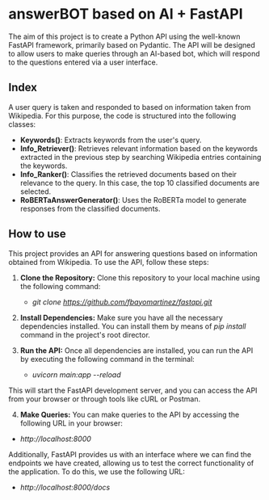 # answerBOT based on AI + FastAPI 
The aim of this project is to create a Python API using the well-known FastAPI framework, primarily based on Pydantic. The API will be designed to allow users to make queries through an AI-based bot, which will respond to the questions entered via a user interface.


## Index
A user query is taken and responded to based on information taken from Wikipedia. For this purpose, the code is structured into the following classes:

- **Keywords()**: Extracts keywords from the user's query.
- **Info_Retriever()**: Retrieves relevant information based on the keywords extracted in the previous step by searching Wikipedia entries containing the keywords.
- **Info_Ranker()**: Classifies the retrieved documents based on their relevance to the query. In this case, the top 10 classified documents are selected.
- **RoBERTaAnswerGenerator()**: Uses the RoBERTa model to generate responses from the classified documents.


## How to use
This project provides an API for answering questions based on information obtained from Wikipedia. To use the API, follow these steps:

1. **Clone the Repository:**
   Clone this repository to your local machine using the following command:
    - *git clone https://github.com/fbayomartinez/fastapi.git*

2. **Install Dependencies:**
Make sure you have all the necessary dependencies installed. You can install them by means of *pip install* command in the project's root director.

3. **Run the API:**
Once all dependencies are installed, you can run the API by executing the following command in the terminal:
    - *uvicorn main:app --reload*

This will start the FastAPI development server, and you can access the API from your browser or through tools like cURL or Postman.

4. **Make Queries:**
You can make queries to the API by accessing the following URL in your browser:
- *http://localhost:8000*

Additionally, FastAPI provides us with an interface where we can find the endpoints we have created, allowing us to test the correct functionality of the application. To do this, we use the following URL:
- *http://localhost:8000/docs*


